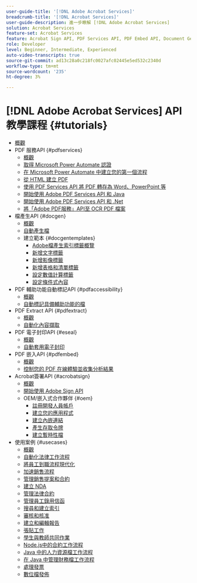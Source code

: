 ```yaml
---
user-guide-title: '[!DNL Adobe Acrobat Services]'
breadcrumb-title: '[!DNL Acrobat Services]'
user-guide-description: 進一步瞭解 [!DNL Adobe Acrobat Services]
solution: Acrobat Services
feature-set: Acrobat Services
feature: Acrobat Sign API, PDF Services API, PDF Embed API, Document Generation API, PDF Accessibility Auto-Tag API, PDF Electronic Seal API, PDF Extract API
role: Developer
level: Beginner, Intermediate, Experienced
auto-video-transcripts: true
source-git-commit: ad13c28a0c218fc0027afc02445e5ed532c2340d
workflow-type: tm+mt
source-wordcount: '235'
ht-degree: 3%

---
```



# [!DNL Adobe Acrobat Services] API教學課程 {#tutorials}

+ [概觀](overview.md)
+ PDF 服務API {#pdfservices}
   + [概觀](pdfservices/overview-pdfservices.md)
   + [取得 Microsoft Power Automate 認證](pdfservices/getting-credentials-power-automate.md)
   + [在 Microsoft Power Automate 中建立您的第一個流程](pdfservices/create-workflow-power-automate.md)
   + [從 HTML 建立 PDF](pdfservices/createpdffromhtml.md)
   + [使用 PDF Services API 將 PDF 轉存為 Word、PowerPoint 等](pdfservices/exportpdf.md)
   + [開始使用 Adobe PDF Services API 和 Java](pdfservices/gettingstartedjava.md)
   + [開始使用 Adobe PDF Services API 和 .Net](pdfservices/gettingstartednet.md)
   + [將「Adobe PDF服務」API至 OCR PDF 檔案](pdfservices/ocr.md)
+ 檔產生API {#docgen}
   + [概觀](docgen/overview-docgen.md)
   + [自動產生檔](docgen/automate-doc-gen.md)
   + 建立範本 {#docgentemplates}
      + [Adobe檔產生索引標籤概覽](docgen/taggeroverview.md)
      + [新增文字標籤](docgen/taggeraddtexttags.md)
      + [新增影像標籤](docgen/taggeraddimagetags.md)
      + [新增表格和清單標籤](docgen/taggertables.md)
      + [設定數值計算標籤](docgen/taggercalculations.md)
      + [設定條件式內容](docgen/taggerconditional.md)
+ PDF 輔助功能自動標記API {#pdfaccessibility}
   + [概觀](pdfaccessibility/overview-accessibility.md)
   + [自動標記具備輔助功能的檔](pdfaccessibility/automatically-add-tags.md)
+ PDF Extract API {#pdfextract}
   + [概觀](pdfextract/overview-extract.md)
   + [自動化內容擷取](pdfextract/automate-content-extraction.md)
+ PDF 電子封印API {#eseal}
   + [概觀](pdfelectronicseal/overview-electronic-seal.md)
   + [自動套用電子封印](pdfelectronicseal/automatically-apply-electronic-seal.md)
+ PDF 嵌入API {#pdfembed}
   + [概觀](pdfembed/overview-embed.md)
   + [控制您的 PDF 在線體驗並收集分析結果](pdfembed/controlpdfexperience.md)
+ Acrobat簽署API {#acrobatsign}
   + [概觀](acrobatsign/overview-sign.md)
   + [開始使用 Adobe Sign API](acrobatsign/signapi.md)
   + OEM/嵌入式合作夥伴 {#oem}
      + [註冊開發人員帳戶](acrobatsign/sign-up-developer-account.md)
      + [建立您的應用程式](acrobatsign/creating-your-application.md)
      + [建立內嵌連結](acrobatsign/creating-an-embed-link.md)
      + [產生存取令牌](acrobatsign/generating-an-access-token.md)
      + [建立暫時性檔](acrobatsign/creating-a-transient-document.md)
+ 使用案例 {#usecases}
   + [概觀](usecases/overview-usecases.md)
   + [自動化法律工作流程](usecases/automatelegalworkflows.md)
   + [將員工到職流程現代化](usecases/employeeonboarding.md)
   + [加速銷售流程](usecases/acceleratesales.md)
   + [管理銷售提案和合約](usecases/sales.md)
   + [建立 NDA](usecases/nda.md)
   + [管理法律合約](usecases/legal.md)
   + [管理員工錄用信函](usecases/offer.md)
   + [搜尋和建立索引](usecases/searching.md)
   + [審核和核准](usecases/reviews.md)
   + [建立和編輯報告](usecases/reportcreation.md)
   + [張貼工作](usecases/jobposting.md)
   + [學生與教師共同作業](usecases/educationcollab.md)
   + [Node.js中的合約工作流程](usecases/agreementworkflowsnodejs.md)
   + [Java 中的人力資源檔工作流程](usecases/hragreementworkflowsjava.md)
   + [在 Java 中管理財務檔工作流程](usecases/financeworkflowsjava.md)
   + [處理發票](usecases/invoices.md)
   + [數位檔發佈](usecases/ddppdfembedapi.md)

